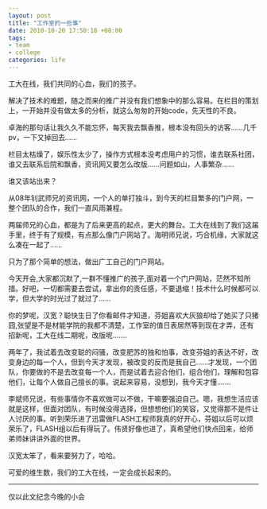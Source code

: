 ```yaml
---
layout: post
title: "工作室的一些事"
date: 2010-10-20 17:50:18 +08:00
tags:
- team
- college
categories: life
---
```


工大在线，我们共同的心血，我们的孩子。

解决了技术的难题，随之而来的推广并没有我们想象中的那么容易。在栏目的策划上，一开始并没有做太多的分析，就这么匆匆的开始code，先天性的不良。

卓海的那句话让我久久不能忘怀，每天我去飘香推，根本没有回头的访客......几千pv，一下又掉回去......

栏目太枯燥了，娱乐性太少了，操作方式根本没考虑用户的习惯，谁去联系社团，谁又去联系后院和飘香，资讯网又要怎么改版......问题如山，人事繁杂......

谁又该站出来？<!--more-->

从08年钊武师兄的资讯网，一个人的单打独斗，到今天的栏目繁多的门户网，一整个团队的合作，我们一直风雨兼程。

两届师兄的心血，都是为了后来更高的起点，更大的舞台。工大在线到了我们这届手里，终于有了规模，有点那么像门户网站了。海明师兄说，巧合机缘，大家就这么凑在一起了......

只为了那个简单的想法，做出广工自己的门户网站。

今天开会,大家都沉默了,一群不懂推广的孩子,面对着一个门户网站，茫然不知所措。好吧，一切都需要去尝试，拿出你的责任感，不要退缩！技术什么时候都可以学，但大学的时光过了就过了......

你的梦呢，汉宽？聪快生日了你看邮件才知道，芬姐喜欢大灰狼却给了她买了只猪囧,张望是不是材能学院的我都不清楚，工作室的值日表居然等到现在才弄，还有招新呢，工大在线二期呢，改版呢.......

两年了，我试着去改变聪的闷骚，改变肥苏的独和怕事，改变芬姐的表达不好，改变身边的每一个人，但到今天才发现，被改变的反而是我自己......才发现，一个团队，你要做的不是去改变每一个人，而是试着去迎合他们，组合他们，理解和包容他们，让每个人做自己擅长的事。说起来容易，没想到，我今天才懂.......

李斌师兄说，有些事情你不喜欢做可以不做，干嘛要强迫自己。嗯，我想生活应该就是这样，但面对团队，有时候没得选择，但想想他们的笑容，又觉得那不是件让人讨厌的事。听到荣乐进了迅雷做FLASH工程师我真的好开心，芬姐以后可以烦荣乐了，FLASH组以后有得玩了。伟贤好像也进了，真希望他们快点回来，给师弟师妹讲讲外面的世界。

汉宽太笨了，看来要努力了，哈哈。

可爱的维生数，我们的工大在线，一定会成长起来的。

---------

仅以此文纪念今晚的小会
